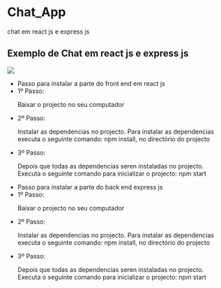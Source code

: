 # Chat_App
chat em react js e express js

<h2>Exemplo de Chat em react js e express js</h2>

<img src="/public/chat.png"/>

<ul>
   <li>Passo para instalar a parte do front end em react js</li>
   <li>1º Passo:</li>
      <p>Baixar o projecto no seu computador</p>
   <li>2º Passo:</li>
     <p>Instalar as dependencias no projecto. Para instalar as dependencias executa o seguinte comando: npm install, no directório do projecto</p>
   <li>3º Passo:</li>
     <p>Depois que todas as dependencias seren instaladas no projecto. Executa o seguinte comando para inicializar o projecto: npm start</p>
</ul>

<ul>
   <li>Passo para instalar a parte do back end express js</li>
   <li>1º Passo:</li>
      <p>Baixar o projecto no seu computador</p>
   <li>2º Passo:</li>
     <p>Instalar as dependencias no projecto. Para instalar as dependencias executa o seguinte comando: npm install, no directório do projecto</p>
   <li>3º Passo:</li>
     <p>Depois que todas as dependencias seren instaladas no projecto. Executa o seguinte comando para inicializar o projecto: npm start</p>
</ul>
